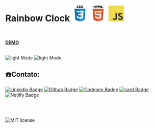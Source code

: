 # Rainbow Clock  <img src="https://raw.githubusercontent.com/devicons/devicon/master/icons/css3/css3-original-wordmark.svg" alt="css3" width="50" height="50"/> <img src="https://raw.githubusercontent.com/devicons/devicon/master/icons/html5/html5-original-wordmark.svg" alt="html5" width="50" height="50"/> <img src="https://raw.githubusercontent.com/devicons/devicon/master/icons/javascript/javascript-original.svg" alt="javascript" width="50" height="50"/>
<br>

[**DEMO**](https://codepen.io/martageraldo/pen/BaJrKvW)

<br>

<img src="https://github.com/martageraldo/rainbowClock/blob/main/lightmode.jpg" alt="light Mode"/>
<img src="https://github.com/martageraldo/rainbowClock/blob/main/darkmode.jpg" alt="light Mode"/>

## ☎️Contato:

[![Linkedin Badge](https://img.shields.io/badge/-LinkedIn-blue?style=social-square&logo=Linkedin&logoColor=white&link=https://www.linkedin.com/in/marta-geraldo/)](https://www.linkedin.com/in/marta-geraldo/)
 [![Github Badge](https://img.shields.io/badge/GitHub--000?style=social&logo=Github&logoColor=&link=https://github.com/martageraldo)](https://github.com/martageraldo)
[![Codepen Badge](https://img.shields.io/badge/-Codepen-black?style=social-square&logo=Codepen&logoColor=white&link=https://codepen.io/martageraldo)](https://codepen.io/martageraldo)
[![card Badge](https://img.shields.io/badge/-Hotmail-0078D4??style=flat-square&logo=microsoft-outlook&logoColor=white&link=mailto:mggeraldo@hotmail.com)](mailto:mggeraldo@hotmail.com) ![Netlify Badge](https://img.shields.io/badge/-Netlify-00C7B7?style=social-square&logo=netlify&logoColor=white)

<br>
<br>

![MIT license](https://img.shields.io/badge/License-MIT-blue.svg)



